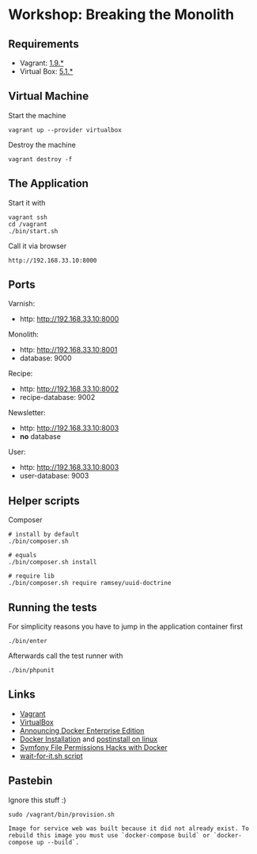 # Workshop: Breaking the Monolith

## Requirements

* Vagrant: [1.9.*](https://www.vagrantup.com/downloads.html) 
* Virtual Box: [5.1.*](https://www.virtualbox.org/wiki/Downloads)
 
## Virtual Machine

Start the machine

    vagrant up --provider virtualbox
    
Destroy the machine
    
    vagrant destroy -f

## The Application

Start it with

    vagrant ssh
    cd /vagrant
    ./bin/start.sh

Call it via browser

    http://192.168.33.10:8000
    
## Ports
    
Varnish:
* http: http://192.168.33.10:8000

Monolith:
* http: http://192.168.33.10:8001
* database: 9000

Recipe:
* http: http://192.168.33.10:8002
* recipe-database: 9002    
  
Newsletter:
* http: http://192.168.33.10:8003
* **no** database

User:
* http: http://192.168.33.10:8003
* user-database: 9003  
    
## Helper scripts

Composer

    # install by default
    ./bin/composer.sh
    
    # equals
    ./bin/composer.sh install
    
    # require lib
    ./bin/composer.sh require ramsey/uuid-doctrine
    
## Running the tests

For simplicity reasons you have to jump in the application container first

    ./bin/enter
    
Afterwards call the test runner with

    ./bin/phpunit
    
    
## Links
- [Vagrant](https://www.vagrantup.com/downloads.html)
- [VirtualBox](https://www.virtualbox.org/wiki/Downloads)
- [Announcing Docker Enterprise Edition](https://blog.docker.com/2017/03/docker-enterprise-edition/)
- [Docker Installation](https://docs.docker.com/engine/installation/linux/ubuntu/#install-using-the-repository) and [postinstall on linux](https://docs.docker.com/engine/installation/linux/linux-postinstall/#manage-docker-as-a-non-root-user)
- [Symfony File Permissions Hacks with Docker](http://stackoverflow.com/questions/34949083/symfony-docker-permission-problems-for-cache-files)
- [wait-for-it.sh script](https://github.com/vishnubob/wait-for-it)

## Pastebin 

Ignore this stuff :)

    sudo /vagrant/bin/provision.sh
    
    Image for service web was built because it did not already exist. To rebuild this image you must use `docker-compose build` or `docker-compose up --build`.

